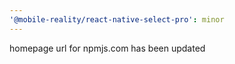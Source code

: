 ```yaml
---
'@mobile-reality/react-native-select-pro': minor
---
```


homepage url for npmjs.com has been updated
